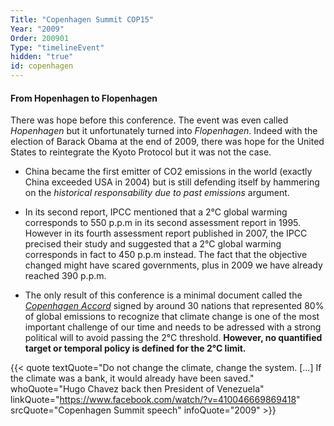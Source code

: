 ```yaml
---
Title: "Copenhagen Summit COP15"
Year: "2009"
Order: 200901
Type: "timelineEvent"
hidden: "true"
id: copenhagen
---
```


#### From Hopenhagen to Flopenhagen

There was hope before this conference. The event was even called _Hopenhagen_ but it unfortunately turned into _Flopenhagen_. Indeed with the election of Barack Obama at the end of 2009, there was hope for the United States to reintegrate the Kyoto Protocol but it was not the case.

*   China became the first emitter of CO2 emissions in the world (exactly China exceeded USA in 2004) but is still defending itself by hammering on the _historical responsability due to past emissions_ argument.
    
*   In its second report, IPCC mentioned that a 2°C global warming corresponds to 550 p.p.m in its second assessment report in 1995. However in its fourth assessment report published in 2007, the IPCC precised their study and suggested that a 2°C global warming corresponds in fact to 450 p.p.m instead. The fact that the objective changed might have scared governments, plus in 2009 we have already reached 390 p.p.m.
    
*   The only result of this conference is a minimal document called the [_Copenhagen Accord_](https://en.wikipedia.org/wiki/Copenhagen_Accord) signed by around 30 nations that represented 80% of global emissions to recognize that climate change is one of the most important challenge of our time and needs to be adressed with a strong political will to avoid passing the 2°C threshold. **However, no quantified target or temporal policy is defined for the 2°C limit.**

{{< quote textQuote="Do not change the climate, change the system. [...] If the climate was a bank, it would already have been saved." whoQuote="Hugo Chavez back then President of Venezuela" linkQuote="https://www.facebook.com/watch/?v=410046669869418" srcQuote="Copenhagen Summit speech" infoQuote="2009" >}}